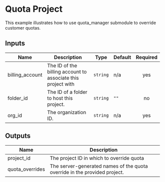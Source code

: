 # Quota Project

This example illustrates how to use quota_manager submodule to override customer quotas.

<!-- BEGINNING OF PRE-COMMIT-TERRAFORM DOCS HOOK -->
## Inputs

| Name | Description | Type | Default | Required |
|------|-------------|------|---------|:--------:|
| billing\_account | The ID of the billing account to associate this project with | `string` | n/a | yes |
| folder\_id | The ID of a folder to host this project. | `string` | `""` | no |
| org\_id | The organization ID. | `string` | n/a | yes |

## Outputs

| Name | Description |
|------|-------------|
| project\_id | The project ID in which to override quota |
| quota\_overrides | The server-generated names of the quota override in the provided project. |

<!-- END OF PRE-COMMIT-TERRAFORM DOCS HOOK -->
